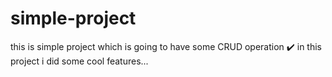 # simple-project
this is simple project which is going to have some CRUD operation
✔️ in this project i did some cool features...

